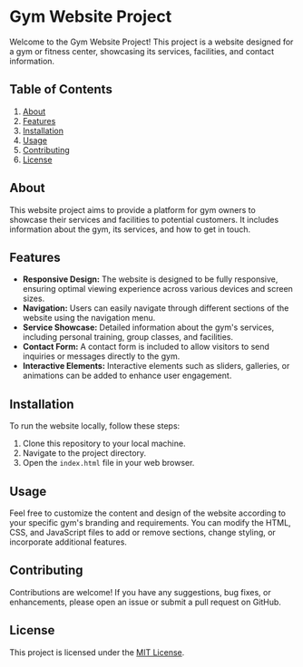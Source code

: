 # Gym Website Project

Welcome to the Gym Website Project! This project is a website designed for a gym or fitness center, showcasing its services, facilities, and contact information.

## Table of Contents
1. [About](#about)
2. [Features](#features)
3. [Installation](#installation)
4. [Usage](#usage)
5. [Contributing](#contributing)
6. [License](#license)

## About
This website project aims to provide a platform for gym owners to showcase their services and facilities to potential customers. It includes information about the gym, its services, and how to get in touch.

## Features
- **Responsive Design:** The website is designed to be fully responsive, ensuring optimal viewing experience across various devices and screen sizes.
- **Navigation:** Users can easily navigate through different sections of the website using the navigation menu.
- **Service Showcase:** Detailed information about the gym's services, including personal training, group classes, and facilities.
- **Contact Form:** A contact form is included to allow visitors to send inquiries or messages directly to the gym.
- **Interactive Elements:** Interactive elements such as sliders, galleries, or animations can be added to enhance user engagement.

## Installation
To run the website locally, follow these steps:
1. Clone this repository to your local machine.
2. Navigate to the project directory.
3. Open the `index.html` file in your web browser.

## Usage
Feel free to customize the content and design of the website according to your specific gym's branding and requirements. You can modify the HTML, CSS, and JavaScript files to add or remove sections, change styling, or incorporate additional features.

## Contributing
Contributions are welcome! If you have any suggestions, bug fixes, or enhancements, please open an issue or submit a pull request on GitHub.

## License
This project is licensed under the [MIT License](LICENSE).

